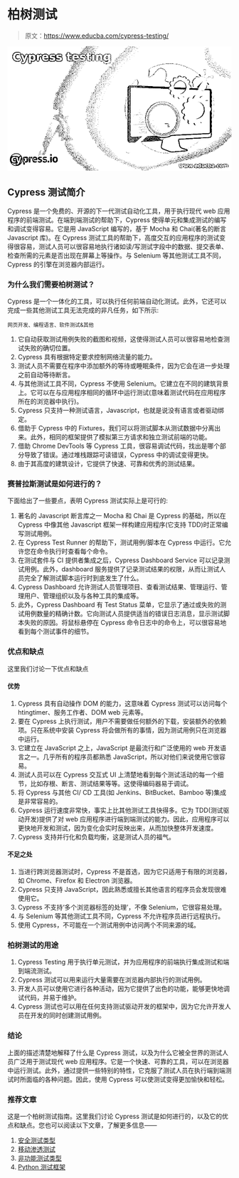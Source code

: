 # 柏树测试

> 原文：<https://www.educba.com/cypress-testing/>

![Cypress testing](img/d641a5e4e8dd4aacce52eb04668dc245.png)



## Cypress 测试简介

Cypress 是一个免费的、开源的下一代测试自动化工具，用于执行现代 web 应用程序的前端测试。在端到端测试的帮助下，Cypress 使得单元和集成测试的编写和调试变得容易。它是用 JavaScript 编写的，基于 Mocha 和 Chai(著名的断言 Javascript 库)。在 Cypress 测试工具的帮助下，高度交互的应用程序的测试变得很容易，测试人员可以很容易地执行诸如读/写测试字段中的数据、提交表单、检查所需的元素是否出现在屏幕上等操作。与 Selenium 等其他测试工具不同，Cypress 的引擎在浏览器内部运行。

### 为什么我们需要柏树测试？

Cypress 是一个一体化的工具，可以执行任何前端自动化测试。此外，它还可以完成一些其他测试工具无法完成的非凡任务，如下所示:

<small>网页开发、编程语言、软件测试&其他</small>

1.  它自动获取测试用例失败的截图和视频，这使得测试人员可以很容易地检查测试失败的确切位置。
2.  Cypress 具有根据特定要求控制网络流量的能力。
3.  测试人员不需要在程序中添加额外的等待或睡眠条件，因为它会在进一步处理之前自动等待断言。
4.  与其他测试工具不同，Cypress 不使用 Selenium。它建立在不同的建筑背景上。它可以在与应用程序相同的循环中运行测试(意味着测试代码在应用程序所在的浏览器中执行)。
5.  Cypress 只支持一种测试语言，Javascript，也就是说没有语言或者驱动绑定。
6.  借助于 Cypress 中的 Fixtures，我们可以将测试脚本从测试数据中分离出来。此外，相同的框架提供了模拟第三方请求和独立测试前端的功能。
7.  借助 Chrome DevTools 等 Cypress 工具，很容易调试代码，找出是哪个部分导致了错误。通过堆栈跟踪可读错误，Cypress 中的调试变得更快。
8.  由于其高度的建筑设计，它提供了快速、可靠和优秀的测试结果。

### 赛普拉斯测试是如何进行的？

下面给出了一些要点，表明 Cypress 测试实际上是可行的:

1.  著名的 Javascript 断言库之一 Mocha 和 Chai 是 Cypress 的基础，所以在 Cypress 中像其他 Javascript 框架一样构建应用程序(它支持 TDD)时正常编写测试用例。
2.  在 Cypress Test Runner 的帮助下，测试用例/脚本在 Cypress 中运行。它允许您在命令执行时查看每个命令。
3.  在测试套件与 CI 提供者集成之后，Cypress Dashboard Service 可以记录测试用例。此外，dashboard 服务提供了记录测试结果的权限，从而让测试人员完全了解测试脚本运行时到底发生了什么。
4.  Cypress Dashboard 允许测试人员管理项目、查看测试结果、管理运行、管理用户、管理组织以及与各种工具的集成等。
5.  此外，Cypress Dashboard 有 Test Status 菜单，它显示了通过或失败的测试用例数量的精确计数。它向测试人员提供适当的错误日志消息，显示测试脚本失败的原因。将鼠标悬停在 Cypress 命令日志中的命令上，可以很容易地看到每个测试事件的细节。

### 优点和缺点

这里我们讨论一下优点和缺点

#### 优势

1.  Cypress 具有自动操作 DOM 的能力，这意味着 Cypress 测试可以访问每个 htingtimer、服务工作者、DOM web 元素等。
2.  要在 Cypress 上执行测试，用户不需要做任何额外的下载，安装额外的依赖项。只在系统中安装 Cypress 将会做所有的事情，因为测试用例只在浏览器中运行。
3.  它建立在 JavaScript 之上，JavaScript 是最流行和广泛使用的 web 开发语言之一。几乎所有的程序员都熟悉 JavaScript，所以对他们来说使用它很容易。
4.  测试人员可以在 Cypress 交互式 UI 上清楚地看到每个测试活动的每一个细节，比如存根、断言、测试结果等等。这使得编码器易于调试。
5.  将 Cypress 与其他 CI/ CD 工具(如 Jenkins、BitBucket、Bamboo 等)集成是非常容易的。
6.  Cypress 运行速度非常快，事实上比其他测试工具快得多。它为 TDD(测试驱动开发)提供了对 web 应用程序进行端到端测试的能力。因此，应用程序可以更快地开发和测试，因为变化会实时反映出来，从而加快整体开发速度。
7.  Cypress 支持并行化和负载均衡，这是测试人员的福气。

#### 不足之处

1.  当进行跨浏览器测试时，Cypress 不是首选，因为它只适用于有限的浏览器，如 Chrome、Firefox 和 Electron 浏览器。
2.  Cypress 只支持 JavaScript，因此熟悉或擅长其他语言的程序员会发现很难使用它。
3.  Cypress 不支持‘多个浏览器标签的处理’，不像 Selenium，它很容易处理。
4.  与 Selenium 等其他测试工具不同，Cypress 不允许程序员进行远程执行。
5.  使用 Cypress，不可能在一个测试用例中访问两个不同来源的域。

### 柏树测试的用途

1.  Cypress Testing 用于执行单元测试，并为应用程序的前端执行集成测试和端到端流测试。
2.  Cypress 测试可以用来运行大量需要在浏览器内部执行的测试用例。
3.  开发人员可以使用它进行各种活动，因为它提供了出色的功能，能够更快地调试代码，并易于维护。
4.  Cypress 测试也可以用在任何支持测试驱动开发的框架中，因为它允许开发人员在开发的同时创建测试用例。

### 结论

上面的描述清楚地解释了什么是 Cypress 测试，以及为什么它被全世界的测试人员广泛用于测试现代 web 应用程序。它是一个快速、可靠的工具，可以在浏览器中运行测试。此外，通过提供一些特别的特性，它克服了测试人员在执行端到端测试时所面临的各种问题。因此，使用 Cypress 可以使测试变得更加愉快和轻松。

### 推荐文章

这是一个柏树测试指南。这里我们讨论 Cypress 测试是如何进行的，以及它的优点和缺点。您也可以阅读以下文章，了解更多信息——

1.  [安全测试类型](https://www.educba.com/security-testing-types/)
2.  [移动渗透测试](https://www.educba.com/mobile-penetration-testing/)
3.  [非功能测试类型](https://www.educba.com/non-functional-testing-types/)
4.  [Python 测试框架](https://www.educba.com/python-testing-framework/)





